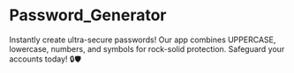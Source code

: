 # Password_Generator
 Instantly create ultra-secure passwords! Our app combines UPPERCASE, lowercase, numbers, and symbols for rock-solid protection. Safeguard your accounts today! 🔒🛡️
